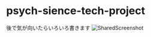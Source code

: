 # psych-sience-tech-project
後で気が向いたらいろいろ書きます
![SharedScreenshot](https://user-images.githubusercontent.com/88181071/149753520-d4f0b318-2527-42d0-96b9-191879e6b4a4.jpg)
